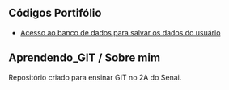 
## Códigos Portifólio

* [Acesso ao banco de dados para salvar os dados do usuário](Banco_de_Dados/usuario_bd/)

## Aprendendo_GIT / Sobre mim
Repositório criado para ensinar GIT no 2A do Senai.
